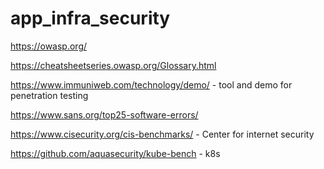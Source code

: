 # app_infra_security


https://owasp.org/

https://cheatsheetseries.owasp.org/Glossary.html


https://www.immuniweb.com/technology/demo/   - tool and demo for penetration testing




https://www.sans.org/top25-software-errors/

https://www.cisecurity.org/cis-benchmarks/   - Center for internet security


https://github.com/aquasecurity/kube-bench - k8s

